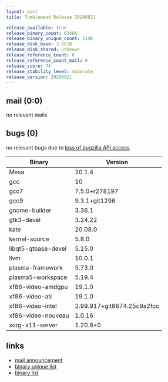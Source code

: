 ```yaml
---
layout: post
title: Tumbleweed Release 20200821

release_available: true
release_binary_count: 62486
release_binary_unique_count: 1146
release_disk_base: 3.5GiB
release_disk_shared: unknown
release_reference_count: 0
release_reference_count_mail: 0
release_score: 74
release_stability_level: moderate
release_version: 20200821
---
```


## mail (0:0)

no relevant mails

## bugs (0)

<!--more-->

no relevant bugs due to [loss of bugzilla API access](https://bugzilla.opensuse.org/show_bug.cgi?id=1157722)

Binary | Version
--- | ---
Mesa | 20.1.4
gcc | 10
gcc7 | 7.5.0+r278197
gcc9 | 9.3.1+git1296
gnome-builder | 3.36.1
gtk3-devel | 3.24.22
kate | 20.08.0
kernel-source | 5.8.0
libqt5-qtbase-devel | 5.15.0
llvm | 10.0.1
plasma-framework | 5.73.0
plasma5-workspace | 5.19.4
xf86-video-amdgpu | 19.1.0
xf86-video-ati | 19.1.0
xf86-video-intel | 2.99.917+git8674.25c9a2fcc
xf86-video-nouveau | 1.0.16
xorg-x11-server | 1.20.8+0

## links

- [mail announcement](https://lists.opensuse.org/opensuse-factory/2020-08/msg00218.html)
- [binary unique list](http://download.opensuse.org/history/20200821/rpm.unique.list)
- [binary list](http://download.opensuse.org/history/20200821/rpm.list)
